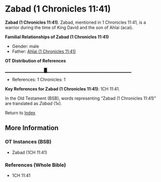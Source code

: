 # Zabad (1 Chronicles 11:41)
**Zabad (1 Chronicles 11:41)**. 
Zabad, mentioned in 1 Chronicles 11:41, is a warrior during the time of King David and the son of Ahlai (acai). 




**Familial Relationships of Zabad (1 Chronicles 11:41)**


* Gender: male
* Father: [Ahlai (1 Chronicles 11:41)](Ahlai.2.md)


**OT Distribution of References**

▁▁▁▁▁▁▁▁▁▁▁▁█▁▁▁▁▁▁▁▁▁▁▁▁▁▁▁▁▁▁▁▁▁▁▁▁▁▁
* References: 1 Chronicles: 1



**Key References for Zabad (1 Chronicles 11:41)**: 
1CH 11:41. 


In the Old Testament (BSB), words representing “Zabad (1 Chronicles 11:41)” are translated as 
*Zabad* (1x). 




Return to [Index](00-Index.md)

## More Information

### OT Instances (BSB)

* Zabad (1CH 11:41)



### References (Whole Bible)

* 1CH 11:41



